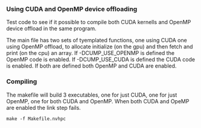 ### Using CUDA and OpenMP device offloading
Test code to see if it possible to compile both CUDA kernells and OpenMP device offload in the same program.

The main file has two sets of tyemplated functions, one using CUDA one using OpenMP offload, to allocate initialize (on the gpu) and then fetch and print (on the cpu) an array. If -DCUMP_USE_OPENMP is defined the OpenMP code is enabled. If -DCUMP_USE_CUDA is defined the CUDA code is enabled. If both are defined both OpenMP and CUDA are enabled.

### Compiling
The makefile will build 3 executables, one for just CUDA, one for just OpenMP, one for both CUDA and OpenMP. When both CUDA and OpeMP are enabled the link step fails.
```
make -f Makefile.nvhpc
```


